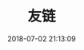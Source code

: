 ---
layout: single-links-page
title: 友链
date: 2018-07-02 21:13:09
type: "frlink"
comments: false
---